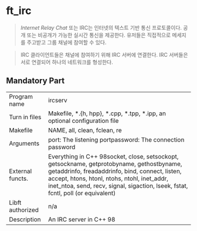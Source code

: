 # ft_irc
> *Internet Relay Chat* 또는 IRC는 인터넷의 텍스트 기반 통신 프로토콜이다.
> 공개 또는 비공개가 가능한 실시간 통신을 제공한다.
> 유저들은 직접적으로 메세지를 주고받고 그룹 채널에 참여할 수 있다.

> IRC 클라이언트들은 채널에 참여하기 위해 IRC 서버에 연결한다. IRC 서버들은 서로 연결되어 하나의 네트워크를 형성한다.

## Mandatory Part
|||
|---|---|
|Program name|ircserv|
|Turn in files|Makefile, *.{h, hpp}, *.cpp, *.tpp, *.ipp, an optional configuration file|
|Makefile|NAME, all, clean, fclean, re|
|Arguments|port: The listening port password: The connection password|
|External functs.|Everything in C++ 98 socket, close, setsockopt, getsockname, getprotobyname, gethostbyname, getaddrinfo, freadaddrinfo, bind, connect, listen, accept, htons, htonl, ntohs, ntohl, inet_addr, inet_ntoa, send, recv, signal, sigaction, lseek, fstat, fcntl, poll (or equivalent)|
|Libft authorized|n/a|
|Description|An IRC server in C++ 98|
